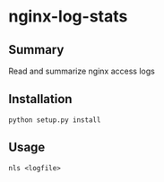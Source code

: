 # nginx-log-stats

## Summary

Read and summarize nginx access logs

## Installation

`python setup.py install`

## Usage

`nls <logfile>`

